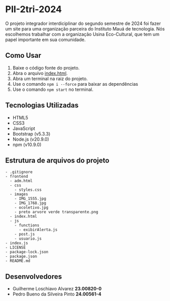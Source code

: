 # PII-2tri-2024
O projeto integrador interdiciplinar do segundo semestre de 2024 foi fazer um site para uma organização parceira do Instituto Mauá de tecnologia. Nós escolhemos trabalhar com a organização Usina Eco-Cultural, que tem um papel importante em sua comunidade.

## Como Usar
1. Baixe o código fonte do projeto.
2. Abra o arquivo [index.html](https://github.com/AlvarezGui/PII-2tri-2024/blob/main/frontend/index.html).
3. Abra um terminal na raiz do projeto.
4. Use o comando ```npm i --force``` para baixar as dependências
5. Use o comando ```npm start``` no terminal.

## Tecnologias Utilizadas
- HTML5
- CSS3
- JavaScript
- Bootstrap (v5.3.3)
- Node.js (v20.9.0)
- npm (v10.9.0)

## Estrutura de arquivos do projeto
```
- .gitignore
- frontend
  - adm.html
  - css
    - styles.css
  - images
    - IMG_1555.jpg
    - IMG_1768.jpg
    - ocoletivo.jpg
    - preto arvore verde transparente.png
  - index.html
  - js
    - functions
      - exibirAlerta.js
    - post.js
    - usuario.js
- index.js
- LICENSE
- package-lock.json
- package.json
- README.md

```

## Desenvolvedores
- Guilherme Loschiavo Alvarez **23.00820-0**
- Pedro Bueno da Silveira Pinto **24.00561-4**

<!-- ctrl + shift + v para vizualizar no vscode -->

